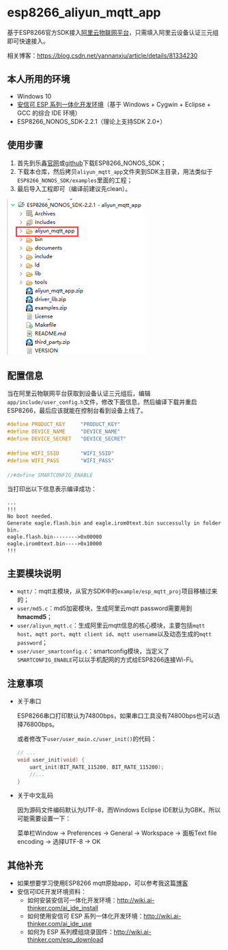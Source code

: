 # esp8266_aliyun_mqtt_app

基于ESP8266官方SDK接入[阿里云物联网平台](https://www.aliyun.com/product/iot)，只需填入阿里云设备认证三元组即可快速接入。

相关博客：https://blog.csdn.net/yannanxiu/article/details/81334230


## 本人所用的环境

- Windows 10
- [安信可 ESP 系列一体化开发环境](http://wiki.ai-thinker.com/ai_ide_install)（基于 Windows + Cygwin + Eclipse + GCC 的综合 IDE 环境）
- ESP8266_NONOS_SDK-2.2.1（理论上支持SDK 2.0+）


## 使用步骤

1. 首先到乐鑫[官网](https://www.espressif.com/zh-hans/products/hardware/esp8266ex/resources)或[github](https://github.com/espressif/ESP8266_NONOS_SDK)下载ESP8266_NONOS_SDK；
2. 下载本仓库，然后拷贝`aliyun_mqtt_app`文件夹到SDK主目录，用法类似于`ESP8266_NONOS_SDK/examples`里面的工程；
3. 最后导入工程即可（编译前建议先clean）。

![project_list](screenshot/project_list.png)


## 配置信息

当在阿里云物联网平台获取到设备认证三元组后，编辑`app/include/user_config.h`文件，修改下面信息，然后编译下载并重启ESP8266，最后应该就能在控制台看到设备上线了。

```C
#define PRODUCT_KEY     "PRODUCT_KEY"
#define DEVICE_NAME     "DEVICE_NAME"
#define DEVICE_SECRET   "DEVICE_SECRET"

#define WIFI_SSID       "WIFI_SSID"
#define WIFI_PASS       "WIFI_PASS"

//#define SMARTCONFIG_ENABLE
```

当打印出以下信息表示编译成功：

```
...
!!!
No boot needed.
Generate eagle.flash.bin and eagle.irom0text.bin successully in folder bin.
eagle.flash.bin-------->0x00000
eagle.irom0text.bin---->0x10000
!!!
```

## 主要模块说明

- `mqtt/`：mqtt主模块，从官方SDK中的`example/esp_mqtt_proj`项目移植过来的；
- `user/md5.c`：md5加密模块，生成阿里云mqtt password需要用到**hmacmd5**；
- `user/aliyun_mqtt.c`：生成阿里云mqtt信息的核心模块，主要包括`mqtt host`、`mqtt port`、`mqtt client id`、`mqtt username`以及动态生成的`mqtt password`；
- `user/user_smartconfig.c`：smartconfig模块，当定义了`SMARTCONFIG_ENABLE`可以以手机配网的方式给ESP8266连接Wi-Fi。


## 注意事项

- 关于串口

    ESP8266串口打印默认为74800bps，如果串口工具没有74800bps也可以选择76800bps。

    或者修改下`user/user_main.c/user_init()`的代码：

    ```C
    // ...
    void user_init(void) {
	    uart_init(BIT_RATE_115200, BIT_RATE_115200);
        //...
    }
    ```

- 关于中文乱码

    因为源码文件编码默认为UTF-8，而Windows Eclipse IDE默认为GBK，所以可能需要设置一下：

    菜单栏Window -> Preferences -> General -> Workspace -> 面板Text file encoding -> 选择UTF-8 -> OK


## 其他补充

- 如果想要学习使用ESP8266 mqtt原始app，可以参考我这篇[博客](https://blog.csdn.net/yannanxiu/article/details/53088534)
- 安信可IDE开发环境资料：
  - 如何安装安信可一体化开发环境：http://wiki.ai-thinker.com/ai_ide_install
  - 如何使用安信可 ESP 系列一体化开发环境：http://wiki.ai-thinker.com/ai_ide_use
  - 如何为 ESP 系列模组烧录固件：http://wiki.ai-thinker.com/esp_download
